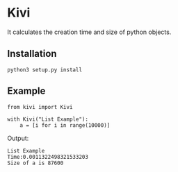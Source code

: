 # Kivi
It calculates the creation time and size of python objects.

## Installation
```
python3 setup.py install
```

## Example
``` 
from kivi import Kivi 

with Kivi("List Example"):
    a = [i for i in range(10000)]
```
Output:
```
List Example
Time:0.0011322498321533203
Size of a is 87600
```
